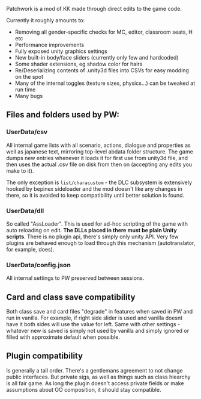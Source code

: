 Patchwork is a mod of KK made through direct edits to the game code.

Currently it roughly amounts to:

* Removing all gender-specific checks for MC, editor, classroom seats, H etc
* Performance improvements
* Fully exposed unity graphics settings
* New built-in body/face sliders (currently only few and hardcoded)
* Some shader extensions, eg shadow color for hairs
* Re/Deserializing contents of .unity3d files into CSVs for easy modding on the spot
* Many of the internal toggles (texture sizes, physics...) can be tweaked at run time
* Many bugs

## Files and folders used by PW:

### UserData/csv
All internal game lists with all scenario, actions, dialogue and properties
as well as japanese text, mirroring top-level abdata folder structure. The game
dumps new entries whenever it loads it for first use from unity3d file, and then
uses the actual .csv file on disk from then on (accepting any edits you make to
it).

The only exception is ``list/characustom`` - the DLC subsystem is extensively
hooked by bepinex sideloader and the mod doesn't like any changes in there, so
it is avoided to keep compatibility until better solution is found.

### UserData/dll

So called "AssLoader". This is used for ad-hoc scripting of the game with auto
reloading on edit. **The DLLs placed in there must be plain Unity scripts**.
There is no plugin api, there's simply only unity API. Very few plugins are
behaved enough to load through this mechanism (autotranslator, for example, does).

### UserData/config.json

All internal settings to PW preserved between sessions.

## Card and class save compatibility

Both class save and card files "degrade" in features when saved in PW and run
in vanilla. For example, if right side slider is used and vanilla doesnt have it
both sides will use the value for left. Same with other settings - whatever new
is saved is simply not used by vanilla and simply ignored or filled with
approximate default when possible.

## Plugin compatibility

Is generally a tall order. There's a gentlemans agreement to not change public
interfaces. But private sigs, as well as things such as class hiearchy is all
fair game. As long the plugin doesn't access private fields or make assumptions
about OO composition, it should stay compatible.

